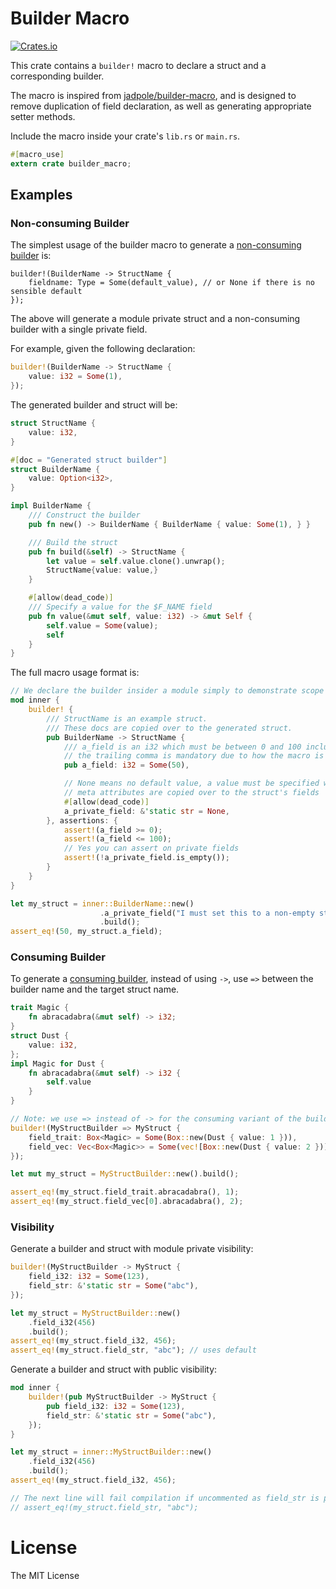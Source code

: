 # Builder Macro

[![Crates.io](https://img.shields.io/crates/v/builder_macro.svg)](https://crates.io/crates/builder_macro)

This crate contains a `builder!` macro to declare a struct and a corresponding builder.

The macro is inspired from [jadpole/builder-macro][1], and is designed to
remove duplication of field declaration, as well as generating appropriate setter methods.

Include the macro inside your crate's `lib.rs` or `main.rs`.

```rust
#[macro_use]
extern crate builder_macro;
```

## Examples

### Non-consuming Builder

The simplest usage of the builder macro to generate a [non-consuming builder][2] is:

```rust,ignore
builder!(BuilderName -> StructName {
    fieldname: Type = Some(default_value), // or None if there is no sensible default
});
```

The above will generate a module private struct and a non-consuming builder with a single private field.

For example, given the following declaration:

```rust
builder!(BuilderName -> StructName {
    value: i32 = Some(1),
});
```

The generated builder and struct will be:

```rust
struct StructName {
    value: i32,
}

#[doc = "Generated struct builder"]
struct BuilderName {
    value: Option<i32>,
}

impl BuilderName {
    /// Construct the builder
    pub fn new() -> BuilderName { BuilderName { value: Some(1), } }

    /// Build the struct
    pub fn build(&self) -> StructName {
        let value = self.value.clone().unwrap();
        StructName{value: value,}
    }

    #[allow(dead_code)]
    /// Specify a value for the $F_NAME field
    pub fn value(&mut self, value: i32) -> &mut Self {
        self.value = Some(value);
        self
    }
}
```

The full macro usage format is:

```rust
// We declare the builder insider a module simply to demonstrate scope
mod inner {
    builder! {
        /// StructName is an example struct.
        /// These docs are copied over to the generated struct.
        pub BuilderName -> StructName {
            /// a_field is an i32 which must be between 0 and 100 inclusive
            // the trailing comma is mandatory due to how the macro is parsed
            pub a_field: i32 = Some(50),

            // None means no default value, a value must be specified when building
            // meta attributes are copied over to the struct's fields
            #[allow(dead_code)]
            a_private_field: &'static str = None,
        }, assertions: {
            assert!(a_field >= 0);
            assert!(a_field <= 100);
            // Yes you can assert on private fields
            assert!(!a_private_field.is_empty());
        }
    }
}

let my_struct = inner::BuilderName::new()
                    .a_private_field("I must set this to a non-empty string")
                    .build();
assert_eq!(50, my_struct.a_field);
```

### Consuming Builder

To generate a [consuming builder][3], instead of using `->`, use `=>` between the builder name and the target struct
name.

```rust
trait Magic {
    fn abracadabra(&mut self) -> i32;
}
struct Dust {
    value: i32,
};
impl Magic for Dust {
    fn abracadabra(&mut self) -> i32 {
        self.value
    }
}

// Note: we use => instead of -> for the consuming variant of the builder
builder!(MyStructBuilder => MyStruct {
    field_trait: Box<Magic> = Some(Box::new(Dust { value: 1 })),
    field_vec: Vec<Box<Magic>> = Some(vec![Box::new(Dust { value: 2 })]),
});

let mut my_struct = MyStructBuilder::new().build();

assert_eq!(my_struct.field_trait.abracadabra(), 1);
assert_eq!(my_struct.field_vec[0].abracadabra(), 2);
```

### Visibility

Generate a builder and struct with module private visibility:

```rust
builder!(MyStructBuilder -> MyStruct {
    field_i32: i32 = Some(123),
    field_str: &'static str = Some("abc"),
});

let my_struct = MyStructBuilder::new()
    .field_i32(456)
    .build();
assert_eq!(my_struct.field_i32, 456);
assert_eq!(my_struct.field_str, "abc"); // uses default
```

Generate a builder and struct with public visibility:

```rust
mod inner {
    builder!(pub MyStructBuilder -> MyStruct {
        pub field_i32: i32 = Some(123),
        field_str: &'static str = Some("abc"),
    });
}

let my_struct = inner::MyStructBuilder::new()
    .field_i32(456)
    .build();
assert_eq!(my_struct.field_i32, 456);

// The next line will fail compilation if uncommented as field_str is private
// assert_eq!(my_struct.field_str, "abc");
```

# License

The MIT License

[1]: http://jadpole.github.io/rust/builder-macro
[2]: https://doc.rust-lang.org/style/ownership/builders.html#non-consuming-builders-preferred
[3]: https://doc.rust-lang.org/style/ownership/builders.html#consuming-builders
